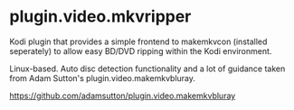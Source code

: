 plugin.video.mkvripper
===========================

Kodi plugin that provides a simple frontend to makemkvcon (installed seperately) to allow easy BD/DVD ripping within the Kodi environment.

Linux-based. Auto disc detection functionality and a lot of guidance taken from Adam Sutton's plugin.video.makemkvbluray.

https://github.com/adamsutton/plugin.video.makemkvbluray
